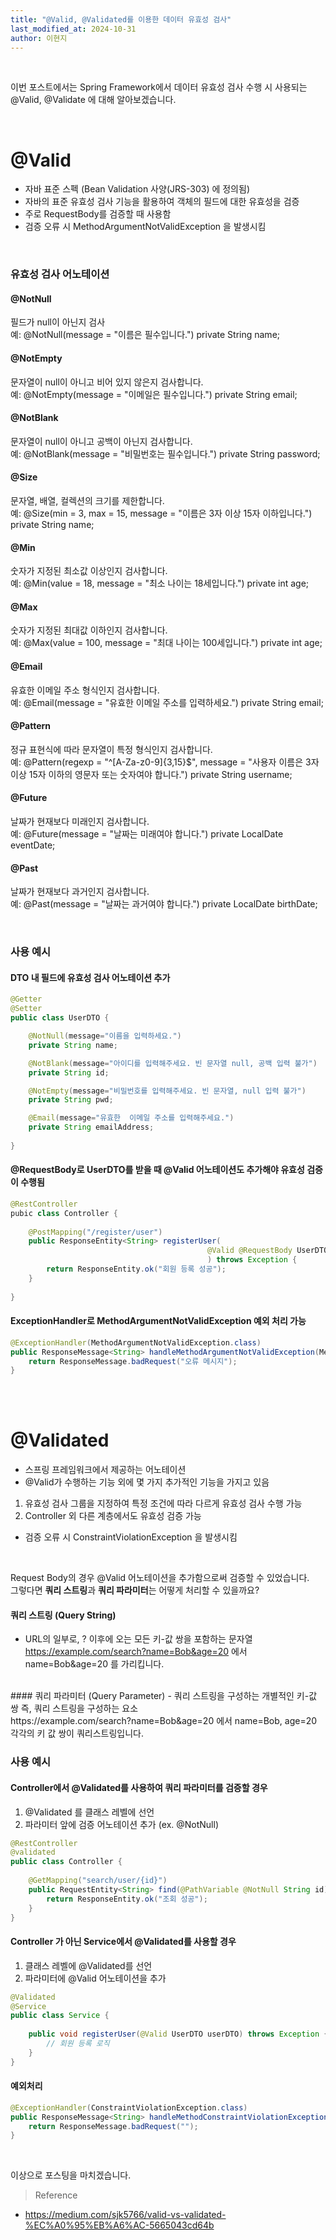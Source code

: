 ```yaml
---
title: "@Valid, @Validated를 이용한 데이터 유효성 검사"
last_modified_at: 2024-10-31
author: 이현지
---
```


<br>

이번 포스트에서는 Spring Framework에서 데이터 유효성 검사 수행 시 사용되는 @Valid, @Validate 에 대해 알아보겠습니다.

<br>

# @Valid
- 자바 표준 스펙 (Bean Validation 사양(JRS-303) 에 정의됨)
- 자바의 표준 유효성 검사 기능을 활용하여 객체의 필드에 대한 유효성을 검증
- 주로 RequestBody를 검증할 때 사용함
- 검증 오류 시 MethodArgumentNotValidException 을 발생시킴

<br>

### 유효성 검사 어노테이션
#### @NotNull
필드가 null이 아닌지 검사
<br>
예: @NotNull(message = "이름은 필수입니다.") private String name;

#### @NotEmpty
문자열이 null이 아니고 비어 있지 않은지 검사합니다.
<br>
예: @NotEmpty(message = "이메일은 필수입니다.") private String email;

#### @NotBlank
문자열이 null이 아니고 공백이 아닌지 검사합니다.
<br>
예: @NotBlank(message = "비밀번호는 필수입니다.") private String password;

#### @Size
문자열, 배열, 컬렉션의 크기를 제한합니다.
<br>
예: @Size(min = 3, max = 15, message = "이름은 3자 이상 15자 이하입니다.") private String name;

#### @Min
숫자가 지정된 최소값 이상인지 검사합니다.
<br>
예: @Min(value = 18, message = "최소 나이는 18세입니다.") private int age;

#### @Max
숫자가 지정된 최대값 이하인지 검사합니다.
<br>
예: @Max(value = 100, message = "최대 나이는 100세입니다.") private int age;

#### @Email
유효한 이메일 주소 형식인지 검사합니다.
<br>
예: @Email(message = "유효한 이메일 주소를 입력하세요.") private String email;

#### @Pattern
정규 표현식에 따라 문자열이 특정 형식인지 검사합니다.
<br>
예: @Pattern(regexp = "^[A-Za-z0-9]{3,15}$", message = "사용자 이름은 3자 이상 15자 이하의 영문자 또는 숫자여야 합니다.") private String username;

#### @Future
날짜가 현재보다 미래인지 검사합니다.
<br>
예: @Future(message = "날짜는 미래여야 합니다.") private LocalDate eventDate;

#### @Past
날짜가 현재보다 과거인지 검사합니다.
<br>
예: @Past(message = "날짜는 과거여야 합니다.") private LocalDate birthDate;
 
<br>

### 사용 예시
#### DTO 내 필드에 유효성 검사 어노테이션 추가
```java
@Getter
@Setter
public class UserDTO {

	@NotNull(message="이름을 입력하세요.")
	private String name;

	@NotBlank(message="아이디를 입력해주세요. 빈 문자열 null, 공백 입력 불가")
	private String id;

	@NotEmpty(message="비밀번호를 입력해주세요. 빈 문자열, null 입력 불가")
	private String pwd;

	@Email(message="유효한  이메일 주소를 입력해주세요.")
	private String emailAddress;
    
}
```
#### @RequestBody로 UserDTO를 받을 때 @Valid 어노테이션도 추가해야 유효성 검증이 수행됨
```java
@RestController
pubic class Controller {
	
    @PostMapping("/register/user")
    public ResponseEntity<String> registerUser(
                                            @Valid @RequestBody UserDTO userDTO
                                            ) throws Exception {   	        
        return ResponseEntity.ok("회원 등록 성공");
    }
    
}
```
#### ExceptionHandler로 MethodArgumentNotValidException 예외 처리 가능

```java
@ExceptionHandler(MethodArgumentNotValidException.class)
public ResponseMessage<String> handleMethodArgumentNotValidException(MethodArgumentNotValidException e) {
    return ResponseMessage.badRequest("오류 메시지");
}
```

<br><br>

# @Validated
- 스프링 프레임워크에서 제공하는 어노테이션
- @Valid가 수행하는 기능 외에 몇 가지 추가적인 기능을 가지고 있음
1) 유효성 검사 그룹을 지정하여 특정 조건에 따라 다르게 유효성 검사 수행 가능
2) Controller 외 다른 계층에서도 유효성 검증 가능
- 검증 오류 시 ConstraintViolationException 을 발생시킴

<br>

Request Body의 경우 @Valid 어노테이션을 추가함으로써 검증할 수 있었습니다. 
<br>
그렇다면 <b>쿼리 스트링</b>과 <b>쿼리 파라미터</b>는 어떻게 처리할 수 있을까요?

#### 쿼리 스트링 (Query String)
- URL의 일부로, ? 이후에 오는 모든 키-값 쌍을 포함하는 문자열<br>
https://example.com/search?name=Bob&age=20 에서 name=Bob&age=20 를 가리킵니다.
<br>
#### 쿼리 파라미터 (Query Parameter)
- 쿼리 스트링을 구성하는 개별적인 키-값 쌍 즉, 쿼리 스트링을 구성하는 요소<br>
https://example.com/search?name=Bob&age=20 에서 name=Bob, age=20 각각의 키 값 쌍이 쿼리스트링입니다.

### 사용 예시
#### Controller에서 @Validated를 사용하여 쿼리 파라미터를 검증할 경우 
1)  @Validated 를 클래스 레벨에 선언
2) 파라미터 앞에 검증 어노테이션 추가 (ex. @NotNull)

```java
@RestController
@validated
public class Controller {
	
    @GetMapping("search/user/{id}")
    public RequestEntity<String> find(@PathVariable @NotNull String id) {    	
        return ResponseEntity.ok("조회 성공");
    }
}
```

#### Controller 가 아닌 Service에서 @Validated를 사용할 경우
1) 클래스 레벨에 @Validated를 선언
2) 파라미터에 @Valid 어노테이션을 추가

```java
@Validated
@Service
public class Service {
	
    public void registerUser(@Valid UserDTO userDTO) throws Exception {
    	// 회원 등록 로직
    }
}
```

#### 예외처리
```java 
@ExceptionHandler(ConstraintViolationException.class)
public ResponseMessage<String> handleMethodConstraintViolationException(ConstraintViolationException e) {
    return ResponseMessage.badRequest("");
}
``` 
<br>
 

이상으로 포스팅을 마치겠습니다.<br>
 
> Reference
- https://medium.com/sjk5766/valid-vs-validated-%EC%A0%95%EB%A6%AC-5665043cd64b